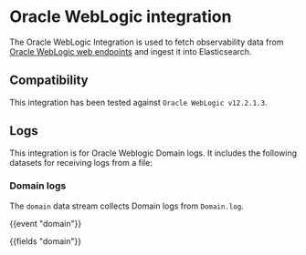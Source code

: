 # Oracle WebLogic integration

The Oracle WebLogic Integration is used to fetch observability data from [Oracle WebLogic web endpoints](https://docs.oracle.com/cd/B16240_01/doc/em.102/b25987/oracle_weblogic.htm) and ingest it into Elasticsearch.

## Compatibility

This integration has been tested against `Oracle WebLogic v12.2.1.3`.

## Logs

This integration is for Oracle Weblogic Domain logs. It includes the following datasets for receiving logs from a file:

### Domain logs

The `domain` data stream collects Domain logs from `Domain.log`.

{{event "domain"}}

{{fields "domain"}}

